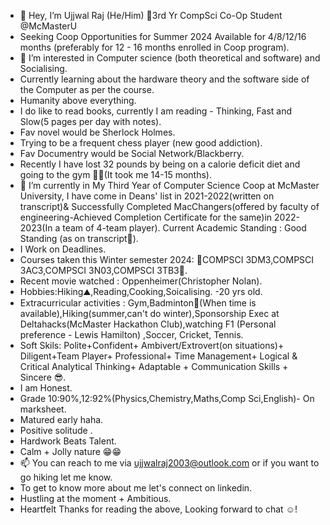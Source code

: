 - 👋 Hey, I’m Ujjwal Raj (He/Him) 🧿3rd Yr CompSci Co-Op Student @McMasterU
- Seeking Coop Opportunities for Summer 2024 Available for 4/8/12/16 months (preferably for 12 - 16 months enrolled in Coop program).
- 👀 I’m interested in Computer science (both theoretical and software) and Socialising.
- Currently learning about the hardware theory and the software side of the Computer as per the course. 
- Humanity above everything.
- I do like to read books, currently I am reading - Thinking, Fast and Slow(5 pages per day with notes).
- Fav novel would be Sherlock Holmes.
- Trying to be a frequent chess player (new good addiction). 
- Fav Documentry would be Social Network/Blackberry.
- Recently I have lost 32 pounds by being on a calorie deficit diet and going to the gym 🏋️‍♀️(It took me 14-15 months). 
- 🌱 I’m currently in My Third Year of Computer Science Coop at McMaster University, I have come in Deans' list in 2021-2022(written on transcript)& Successfully Completed MacChangers(offered by faculty of engineering-Achieved Completion Certificate for the same)in 2022-2023(In a team of 4-team player). Current Academic Standing : Good Standing (as on transcript🧿).
- I Work on Deadlines. 
- Courses taken this Winter semester 2024: 🧿COMPSCI 3DM3,COMPSCI 3AC3,COMPSCI 3N03,COMPSCI 3TB3🧿.
- Recent movie watched : Oppenheimer(Christopher Nolan).
- Hobbies:Hiking⛰️,Reading,Cooking,Soicalising.
-20 yrs old.
- Extracurricular activities : Gym,Badminton🏸(When time is available),Hiking(summer,can't do winter),Sponsorship Exec at Deltahacks(McMaster Hackathon Club),watching F1 (Personal preference - Lewis Hamilton) ,Soccer, Cricket, Tennis.
- Soft Skils: Polite+Confident+ Ambivert/Extrovert(on situations)+ Diligent+Team Player+ Professional+ Time Management+ Logical & Critical Analytical Thinking+ Adaptable + Communication Skills + Sincere 😎. 
- I am Honest.
- Grade 10:90%,12:92%(Physics,Chemistry,Maths,Comp Sci,English)- On marksheet. 
- Matured early haha.
- Positive solitude . 
- Hardwork Beats Talent.
- Calm + Jolly nature 😁😁
- 📫 You can reach to me via ujjwalraj2003@outlook.com or if you want to go hiking let me know.
- To get to know more about me let's connect on linkedin.
- Hustling at the moment + Ambitious.
- Heartfelt Thanks for reading the above, Looking forward to chat ☺️!

<!---
UjjwalRaj18/UjjwalRaj18 is a ✨ special ✨ repository because its `README.md` (this file) appears on your GitHub profile.
You can click the Preview link to take a look at your changes.
--->
